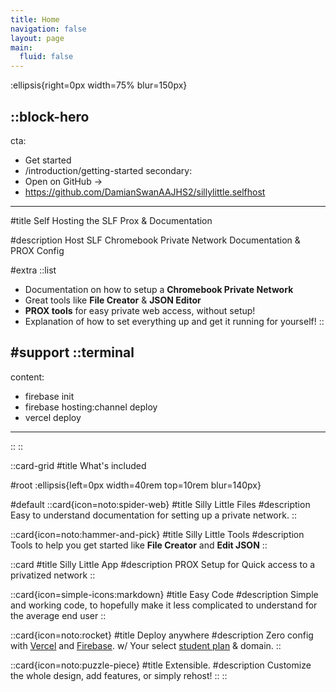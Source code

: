 ```yaml
---
title: Home
navigation: false
layout: page
main:
  fluid: false
---
```


:ellipsis{right=0px width=75% blur=150px}

::block-hero
---
cta:
  - Get started
  - /introduction/getting-started
secondary:
  - Open on GitHub →
  - https://github.com/DamianSwanAAJHS2/sillylittle.selfhost
---

#title
Self Hosting the SLF Prox & Documentation

#description
Host SLF Chromebook Private Network Documentation & PROX Config

#extra
  ::list
  - Documentation on how to setup a **Chromebook Private Network**
  - Great tools like **File Creator** & **JSON Editor**
  - **PROX tools** for easy private web access, without setup!
  - Explanation of how to set everything up and get it running for yourself!
  ::

#support
  ::terminal
  ---
  content:
  - firebase init
  - firebase hosting:channel deploy
  - vercel deploy
  ---
  ::
::

::card-grid
#title
What's included

#root
:ellipsis{left=0px width=40rem top=10rem blur=140px}

#default
  ::card{icon=noto:spider-web}
  #title
  Silly Little Files
  #description
  Easy to understand documentation for setting up a private network.
  ::

  ::card{icon=noto:hammer-and-pick}
  #title
  Silly Little Tools
  #description
  Tools to help you get started like **File Creator** and **Edit JSON**
  ::

  ::card
  #title
  Silly Little App
  #description
  PROX Setup for Quick access to a privatized network
  ::

  ::card{icon=simple-icons:markdown}
  #title
  Easy Code
  #description
   Simple and working code, to hopefully make it less complicated to understand for the average end user
  ::

  ::card{icon=noto:rocket}
  #title
  Deploy anywhere
  #description
  Zero config with [Vercel](https://vercel.com) and [Firebase](https://firebase.google.com). w/ Your select [student plan](https://education.github.com) & domain.
  ::

  ::card{icon=noto:puzzle-piece}
  #title
  Extensible.
  #description
  Customize the whole design, add features, or simply rehost!
  ::
::
